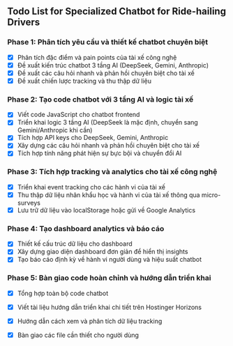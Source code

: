 ## Todo List for Specialized Chatbot for Ride-hailing Drivers

### Phase 1: Phân tích yêu cầu và thiết kế chatbot chuyên biệt
- [x] Phân tích đặc điểm và pain points của tài xế công nghệ
- [x] Đề xuất kiến trúc chatbot 3 tầng AI (DeepSeek, Gemini, Anthropic)
- [x] Đề xuất các câu hỏi nhanh và phản hồi chuyên biệt cho tài xế
- [x] Đề xuất chiến lược tracking và thu thập dữ liệu

### Phase 2: Tạo code chatbot với 3 tầng AI và logic tài xế
- [x] Viết code JavaScript cho chatbot frontend
- [x] Triển khai logic 3 tầng AI (DeepSeek là mặc định, chuyển sang Gemini/Anthropic khi cần)
- [x] Tích hợp API keys cho DeepSeek, Gemini, Anthropic
- [x] Xây dựng các câu hỏi nhanh và phản hồi chuyên biệt cho tài xế
- [x] Tích hợp tính năng phát hiện sự bực bội và chuyển đổi AI

### Phase 3: Tích hợp tracking và analytics cho tài xế công nghệ
- [x] Triển khai event tracking cho các hành vi của tài xế
- [x] Thu thập dữ liệu nhân khẩu học và hành vi của tài xế thông qua micro-surveys
- [x] Lưu trữ dữ liệu vào localStorage hoặc gửi về Google Analytics

### Phase 4: Tạo dashboard analytics và báo cáo
- [x] Thiết kế cấu trúc dữ liệu cho dashboard
- [x] Xây dựng giao diện dashboard đơn giản để hiển thị insights
- [x] Tạo báo cáo định kỳ về hành vi người dùng và hiệu suất chatbot

### Phase 5: Bàn giao code hoàn chỉnh và hướng dẫn triển khai
- [x] Tổng hợp toàn bộ code chatbot
- [x] Viết tài liệu hướng dẫn triển khai chi tiết trên Hostinger Horizons
- [x] Hướng dẫn cách xem và phân tích dữ liệu tracking
- [x] Bàn giao các file cần thiết cho người dùng


